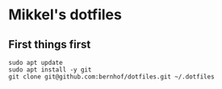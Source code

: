 # Mikkel's dotfiles

## First things first

    sudo apt update
    sudo apt install -y git
    git clone git@github.com:bernhof/dotfiles.git ~/.dotfiles

